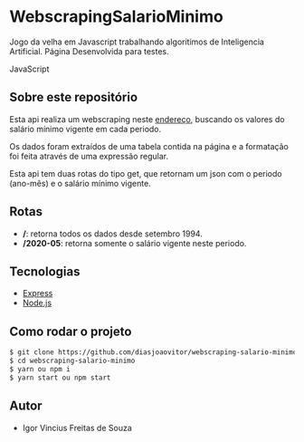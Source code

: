
# WebscrapingSalarioMinimo
Jogo da velha em Javascript trabalhando algoritimos de Inteligencia Artificial. Página Desenvolvida para testes.


JavaScript
## Sobre este repositório

<p>Esta api realiza um webscraping neste <a href="http://www.ipeadata.gov.br/exibeserie.aspx?stub=1&serid1739471028=1739471028">endereço</a>, buscando os valores do salário mínimo vigente em cada periodo. </p>
<p>Os dados foram extraídos de uma tabela contida na página e a formatação foi feita através de uma expressão regular.</p>
<p> Esta api tem duas rotas do tipo get, que retornam um json com o periodo (ano-mês) e o salário mínimo vigente.</p>  

## Rotas

* **/**: retorna todos os dados desde setembro 1994.
* **/2020-05**: retorna somente o salário vigente neste periodo.

## Tecnologias 

* [Express](http://expressjs.com/pt-br/)
* [Node.js](https://nodejs.org/en/)

## Como rodar o projeto 

```bash
$ git clone https://github.com/diasjoaovitor/webscraping-salario-minimo
$ cd webscraping-salario-minimo
$ yarn ou npm i
$ yarn start ou npm start
```
## Autor

* Igor Vincius Freitas de Souza



